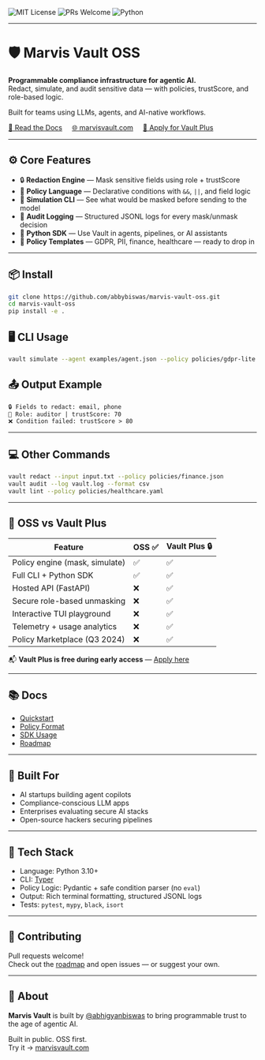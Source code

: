 ![MIT License](https://img.shields.io/badge/license-MIT-green)
![PRs Welcome](https://img.shields.io/badge/PRs-welcome-brightgreen)
![Python](https://img.shields.io/badge/python-3.10%2B-blue)

---

# 🛡️ Marvis Vault OSS

**Programmable compliance infrastructure for agentic AI.**  
Redact, simulate, and audit sensitive data — with policies, trustScore, and role-based logic.  

Built for teams using LLMs, agents, and AI-native workflows.

[🧭 Read the Docs](https://docs.marvisvault.com) &nbsp;&nbsp;&nbsp;&nbsp;[🌐 marvisvault.com](https://marvisvault.com) &nbsp;&nbsp;&nbsp;&nbsp;[🚀 Apply for Vault Plus](https://tally.so/r/3XNBgP)

---

## ⚙️ Core Features

- 🔒 **Redaction Engine** — Mask sensitive fields using role + trustScore
- 🧠 **Policy Language** — Declarative conditions with `&&`, `||`, and field logic
- 🧪 **Simulation CLI** — See what would be masked before sending to the model
- 📜 **Audit Logging** — Structured JSONL logs for every mask/unmask decision
- 🧰 **Python SDK** — Use Vault in agents, pipelines, or AI assistants
- 💼 **Policy Templates** — GDPR, PII, finance, healthcare — ready to drop in

---

## 📦 Install

```bash
git clone https://github.com/abbybiswas/marvis-vault-oss.git
cd marvis-vault-oss
pip install -e .
```
## 🖥️ CLI Usage

```bash
vault simulate --agent examples/agent.json --policy policies/gdpr-lite.json
```
## 📤 Output Example

```txt
🔒 Fields to redact: email, phone  
🧠 Role: auditor | trustScore: 70  
❌ Condition failed: trustScore > 80  
```

---

## 💻 Other Commands

```bash
vault redact --input input.txt --policy policies/finance.json
vault audit --log vault.log --format csv
vault lint --policy policies/healthcare.yaml
```

---

## 🧱 OSS vs Vault Plus

| Feature                          | OSS ✅ | Vault Plus 🔒 |
|----------------------------------|--------|----------------|
| Policy engine (mask, simulate)   | ✅     | ✅  
| Full CLI + Python SDK            | ✅     | ✅  
| Hosted API (FastAPI)             | ❌     | ✅  
| Secure role-based unmasking      | ❌     | ✅  
| Interactive TUI playground       | ❌     | ✅  
| Telemetry + usage analytics      | ❌     | ✅  
| Policy Marketplace (Q3 2024)     | ❌     | ✅  

📬 **Vault Plus is free during early access** — [Apply here](https://tally.so/r/3XNBgP)

---

## 📚 Docs

- [Quickstart](https://docs.marvisvault.com/quickstart)
- [Policy Format](https://docs.marvisvault.com/policy-format)
- [SDK Usage](https://docs.marvisvault.com/sdk-usage)
- [Roadmap](https://docs.marvisvault.com/roadmap)

---

## 🧠 Built For

- AI startups building agent copilots  
- Compliance-conscious LLM apps  
- Enterprises evaluating secure AI stacks  
- Open-source hackers securing pipelines  

---

## 🔬 Tech Stack

- Language: Python 3.10+  
- CLI: [Typer](https://typer.tiangolo.com/)  
- Policy Logic: Pydantic + safe condition parser (no `eval`)  
- Output: Rich terminal formatting, structured JSONL logs  
- Tests: `pytest`, `mypy`, `black`, `isort`  

---

## 🧩 Contributing

Pull requests welcome!  
Check out the [roadmap](https://docs.marvisvault.com/roadmap) and open issues — or suggest your own.

---

## 🧠 About

**Marvis Vault** is built by [@abhigyanbiswas](https://www.linkedin.com/in/abhigyan-biswas/) to bring programmable trust to the age of agentic AI.

Built in public. OSS first.  
Try it → [marvisvault.com](https://marvisvault.com)
